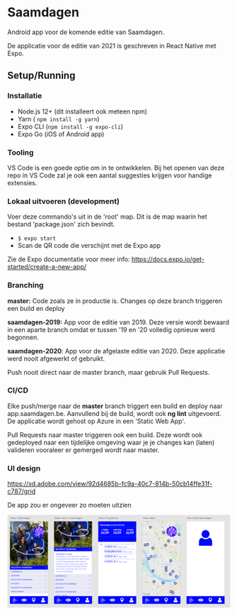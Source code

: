 # Saamdagen

Android app voor de komende editie van Saamdagen.

De applicatie voor de editie van 2021 is geschreven in React Native met Expo.

## Setup/Running

### Installatie

- Node.js 12+ (dit installeert ook meteen npm)
- Yarn ( `npm install -g yarn`)
- Expo CLI (`npm install -g expo-cli`)
- Expo Go (iOS of Android app)

### Tooling

VS Code is een goede optie om in te ontwikkelen. Bij het openen van deze repo in VS Code zal je ook een aantal suggesties krijgen voor handige extensies.

### Lokaal uitvoeren (development)

Voer deze commando's uit in de 'root' map. Dit is de map waarin het bestand 'package.json' zich bevindt.

- `$ expo start`
- Scan de QR code die verschijnt met de Expo app

Zie de Expo documentatie voor meer info: <https://docs.expo.io/get-started/create-a-new-app/>

### Branching

**master:** Code zoals ze in productie is. Changes op deze branch triggeren een build en deploy

**saamdagen-2019:** App voor de editie van 2019. Deze versie wordt bewaard in een aparte branch omdat er tussen '19 en '20 volledig opnieuw werd begonnen.

**saamdagen-2020**: App voor de afgelaste editie van 2020. Deze applicatie werd nooit afgewerkt of gebruikt.

Push nooit direct naar de master branch, maar gebruik Pull Requests.

### CI/CD

Elke push/merge naar de **master** branch triggert een build en deploy naar app.saamdagen.be. Aanvullend bij de build, wordt ook **ng lint** uitgevoerd. De applicatie wordt gehost op Azure in een 'Static Web App'.

Pull Requests naar master triggeren ook een build. Deze wordt ook gedeployed naar een tijdelijke omgeving waar je je changes kan (laten) valideren vooraleer er gemerged wordt naar master.

### UI design

<https://xd.adobe.com/view/92d4685b-fc9a-40c7-814b-50cb14ffe31f-c787/grid>

De app zou er ongeveer zo moeten uitzien

![Base design](./.github/assets/base-design.png "Design")